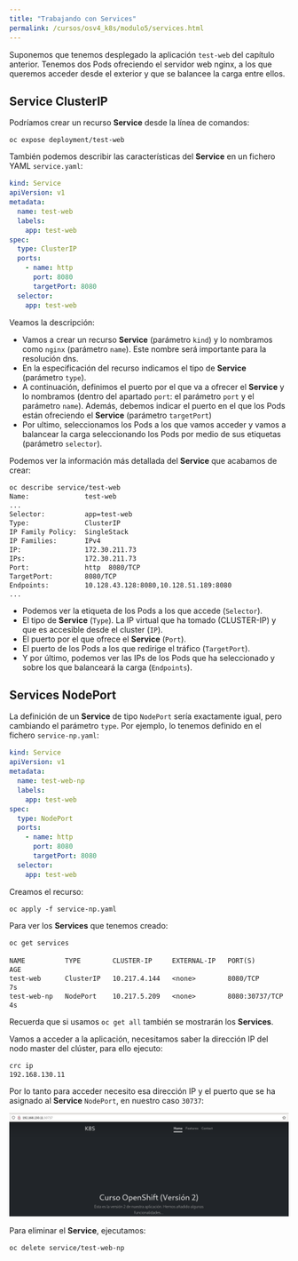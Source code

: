 ```yaml
---
title: "Trabajando con Services"
permalink: /cursos/osv4_k8s/modulo5/services.html
---
```


Suponemos que tenemos desplegado la aplicación `test-web` del capítulo anterior. Tenemos dos Pods ofreciendo el servidor web nginx, a los que queremos acceder desde el exterior y que se balancee la carga entre ellos.

## Service ClusterIP

Podríamos crear un recurso **Service** desde la línea de comandos:

    oc expose deployment/test-web 

También podemos describir las características del **Service** en un fichero YAML `service.yaml`:

```yaml
kind: Service
apiVersion: v1
metadata:
  name: test-web
  labels:
    app: test-web
spec:
  type: ClusterIP
  ports:
    - name: http
      port: 8080
      targetPort: 8080
  selector:
    app: test-web
```

Veamos la descripción:

* Vamos a crear un recurso **Service** (parámetro `kind`) y lo nombramos como `nginx` (parámetro `name`). Este nombre será importante para la resolución dns.
* En la especificación del recurso indicamos el tipo de **Service** (parámetro `type`).
* A continuación, definimos el puerto por el que va a ofrecer el **Service** y lo nombramos (dentro del apartado `port`: el parámetro `port` y el parámetro `name`). Además, debemos indicar el puerto en el que los Pods están ofreciendo el **Service** (parámetro `targetPort`)
* Por ultimo, seleccionamos los Pods a los que vamos acceder y vamos a balancear la carga seleccionando los Pods por medio de sus etiquetas (parámetro `selector`).

Podemos ver la información más detallada del **Service** que acabamos de crear:

    oc describe service/test-web
    Name:              test-web
    ...
    Selector:          app=test-web
    Type:              ClusterIP
    IP Family Policy:  SingleStack
    IP Families:       IPv4
    IP:                172.30.211.73
    IPs:               172.30.211.73
    Port:              http  8080/TCP
    TargetPort:        8080/TCP
    Endpoints:         10.128.43.128:8080,10.128.51.189:8080
    ...

* Podemos ver la etiqueta de los Pods a los que accede (`Selector`). 
* El tipo de **Service** (`Type`). La IP virtual que ha tomado (CLUSTER-IP) y que es accesible desde el cluster (`IP`). 
* El puerto por el que ofrece el **Service** (`Port`). 
* El puerto de los Pods a los que redirige el tráfico (`TargetPort`).
* Y por último, podemos ver las IPs de los Pods que ha seleccionado y sobre los que balanceará la carga (`Endpoints`).

## Services NodePort

La definición de un **Service** de tipo `NodePort` sería exactamente igual, pero cambiando el parámetro `type`. Por ejemplo, lo tenemos definido en el fichero `service-np.yaml`:

```yaml
kind: Service
apiVersion: v1
metadata:
  name: test-web-np
  labels:
    app: test-web
spec:
  type: NodePort
  ports:
    - name: http
      port: 8080
      targetPort: 8080
  selector:
    app: test-web
```

Creamos el recurso:

    oc apply -f service-np.yaml

Para ver los **Services** que tenemos creado:

    oc get services

    NAME          TYPE        CLUSTER-IP     EXTERNAL-IP   PORT(S)          AGE
    test-web      ClusterIP   10.217.4.144   <none>        8080/TCP         7s
    test-web-np   NodePort    10.217.5.209   <none>        8080:30737/TCP   4s

Recuerda que si usamos `oc get all` también se mostrarán los **Services**.

Vamos a acceder a la aplicación, necesitamos saber la dirección IP del nodo master del clúster, para ello ejecuto:

    crc ip
    192.168.130.11

Por lo tanto para acceder necesito esa dirección IP y el puerto que se ha asignado al **Service** `NodePort`, en nuestro caso `30737`:

![nodeport](img/nodeport2.png)

Para eliminar el **Service**, ejecutamos:

    oc delete service/test-web-np

